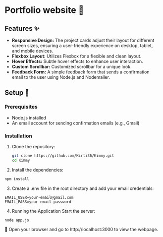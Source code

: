 # Portfolio website :new_moon_with_face:

## Features :sparkles:

- **Responsive Design:** The project cards adjust their layout for different screen sizes, ensuring a user-friendly experience on desktop, tablet, and mobile devices.
- **Flexbox Layout:** Utilizes Flexbox for a flexible and clean layout.
- **Hover Effects:** Subtle hover effects to enhance user interaction.
- **Custom Scrollbar:** Customized scrollbar for a unique look.
- **Feedback Form:** A simple feedback form that sends a confirmation email to the user using Node.js and Nodemailer.

## Setup :wrench:

### Prerequisites

- Node.js installed
- An email account for sending confirmation emails (e.g., Gmail)

### Installation

1. Clone the repository:
   ```bash
   git clone https://github.com/Kirti36/Kimmy.git
   cd Kimmy
   ```
   
2. Install the dependencies: 
 ```bash
npm install
```

3. Create a .env file in the root directory and add your email credentials:
```env
EMAIL_USER=your-email@gmail.com
EMAIL_PASS=your-email-password
```
4. Running the Application
Start the server:
 ```bash
node app.js
```
:eyes: Open your browser and go to http://localhost:3000 to view the webpage.
